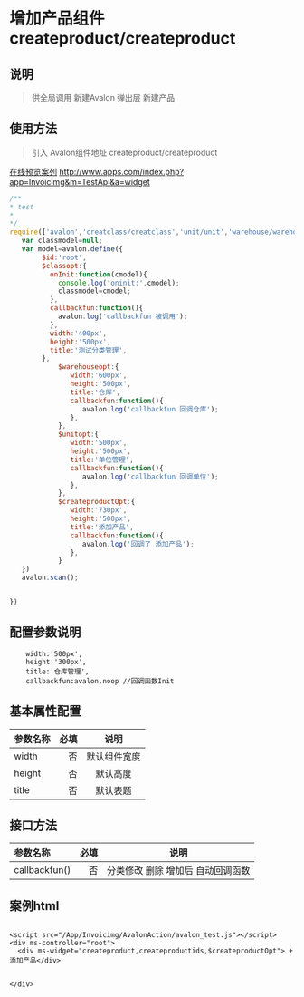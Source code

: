 # 增加产品组件 createproduct/createproduct

## 说明

  > 供全局调用 新建Avalon 弹出层 新建产品

## 使用方法

  > 引入 Avalon组件地址 createproduct/createproduct

   [在线预览案列](http://www.apps.com/index.php?app=Invoicimg&m=TestApi&a=widget) http://www.apps.com/index.php?app=Invoicimg&m=TestApi&a=widget

``` javascript
/**
* test
* 
*/
require(['avalon','creatclass/creatclass','unit/unit','warehouse/warehouse','createproduct/createproduct','domReady!'],function(avalon){
   var classmodel=null;
   var model=avalon.define({ 
        $id:'root',
        $classopt:{
          onInit:function(cmodel){
            console.log('oninit:',cmodel);
            classmodel=cmodel;
          },
          callbackfun:function(){
            avalon.log('callbackfun 被调用');
          },
          width:'400px',
          height:'500px',
          title:'测试分类管理',
        },
            $warehouseopt:{
               width:'600px',
               height:'500px',
               title:'仓库',
               callbackfun:function(){
                  avalon.log('callbackfun 回调仓库');
               },
            },
            $unitopt:{
               width:'500px',
               height:'500px',
               title:'单位管理',
               callbackfun:function(){
                  avalon.log('callbackfun 回调单位');
               },
            },
            $createproductOpt:{
               width:'730px',
               height:'500px',
               title:'添加产品',
               callbackfun:function(){
                  avalon.log('回调了 添加产品');
               },
            }
   })
   avalon.scan();


})

```

## 配置参数说明
        width:'500px', 
        height:'300px',
        title:'仓库管理',
        callbackfun:avalon.noop //回调函数Init

## 基本属性配置

| 参数名称      |    必填 | 说明  |
| :-------- | --------:| :--: |
| width  | 否 |  默认组件宽度  |
| height |否| 默认高度 |
|title|否| 默认表题 |

##  接口方法

| 参数名称      |    必填 | 说明  |
| :-------- | --------:| :--: |
|callbackfun()|否| 分类修改 删除 增加后  自动回调函数  |



## 案例html 


```

<script src="/App/Invoicimg/AvalonAction/avalon_test.js"></script>
<div ms-controller="root">
  <div ms-widget="createproduct,createproductids,$createproductOpt"> + 添加产品</div>


</div>


```




